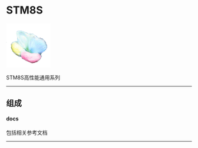 ﻿
# STM8S

[![sites](docs/mcuyun.png)](http://www.mcuyun.com)

STM8S高性能通用系列

---

## 组成

#### docs

包括相关参考文档


---



